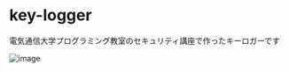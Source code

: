 # key-logger
電気通信大学プログラミング教室のセキュリティ講座で作ったキーロガーです

![image](https://github.com/KajizukaTaichi/key-logger/assets/122075081/61d5c33c-e76a-4cb2-ad6d-f22b9bc81320)
